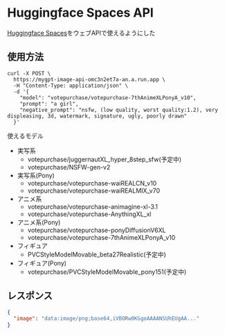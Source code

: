 # Huggingface Spaces API

[Huggingface Spaces](https://huggingface.co/votepurchase)をウェブAPIで使えるようにした

## 使用方法

```
curl -X POST \
  https://mygpt-image-api-omc3n2et7a-an.a.run.app \
  -H "Content-Type: application/json" \
  -d '{
    "model": "votepurchase/votepurchase-7thAnimeXLPonyA_v10",
    "prompt": "a girl",
    "negative_prompt": "nsfw, (low quality, worst quality:1.2), very displeasing, 3d, watermark, signature, ugly, poorly drawn"
  }'
```

使えるモデル

- 実写系
  - votepurchase/juggernautXL_hyper_8step_sfw(予定中)
  - votepurchase/NSFW-gen-v2
- 実写系(Pony)
  - votepurchase/votepurchase-waiREALCN_v10
  - votepurchase/votepurchase-waiREALMIX_v70
- アニメ系
  - votepurchase/votepurchase-animagine-xl-3.1
  - votepurchase/votepurchase-AnythingXL_xl
- アニメ系(Pony)
  - votepurchase/votepurchase-ponyDiffusionV6XL
  - votepurchase/votepurchase-7thAnimeXLPonyA_v10
- フィギュア
  - PVCStyleModelMovable_beta27Realistic(予定中)
- フィギュア(Pony)
  - votepurchase/PVCStyleModelMovable_pony151(予定中)

## レスポンス

```json
{
  "image": "data:image/png;base64,iVBORw0KGgoAAAANSUhEUgAA..."
}
```